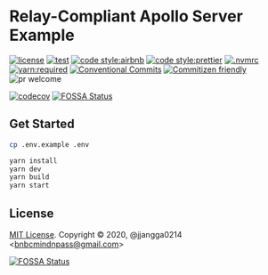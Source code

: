 # Relay-Compliant Apollo Server Example

[![license](https://img.shields.io/badge/license-MIT-ff4081.svg?style=flat-square&labelColor=black)](./LICENSE)
[![test](https://img.shields.io/badge/test-jest-7c4dff.svg?style=flat-square&labelColor=black)](./jest.config.js)
[![code style:airbnb](https://img.shields.io/badge/code_style-airbnb-448aff.svg?style=flat-square&labelColor=black)](https://github.com/airbnb/javascript)
[![code style:prettier](https://img.shields.io/badge/code_style-prettier-18ffff.svg?style=flat-square&labelColor=black)](https://prettier.io/)
[![.nvmrc](https://img.shields.io/badge/.nvmrc-14-00e676.svg?style=flat-square&labelColor=black)](./.nvmrc)
[![yarn:required](https://img.shields.io/badge/yarn-required-aeea00.svg?style=flat-square&labelColor=black)](https://yarnpkg.com/en/)
[![Conventional Commits](https://img.shields.io/badge/Conventional%20Commits-1.0.0-ffab00.svg?style=flat-square&labelColor=black)](https://conventionalcommits.org)
[![Commitizen friendly](https://img.shields.io/badge/Commitizen-cz_conventional_changelog-dd2c00.svg?style=flat-square&labelColor=black)](http://commitizen.github.io/cz-cli/)
![pr welcome](https://img.shields.io/badge/PRs-welcome-09FF33.svg?style=flat-square&labelColor=black)

[![codecov](https://codecov.io/gh/jjangga0214/relay-compliant-apollo-server-example/branch/main/graph/badge.svg?token=5YKI4fgSfv)](https://codecov.io/gh/jjangga0214/relay-compliant-apollo-server-example)
[![FOSSA Status](https://app.fossa.com/api/projects/git%2Bgithub.com%2Fjjangga0214%2Frelay-compliant-apollo-server-example.svg?type=shield)](https://app.fossa.com/projects/git%2Bgithub.com%2Fjjangga0214%2Frelay-compliant-apollo-server-example?ref=badge_shield)

## Get Started

```bash
cp .env.example .env
```

```bash
yarn install
yarn dev
yarn build
yarn start
```

## License

[MIT License](LICENSE). Copyright &copy; 2020, @jjangga0214 <[bnbcmindnpass@gmail.com](mailto:bnbcmindnpass@gmail.com)>

[![FOSSA Status](https://app.fossa.com/api/projects/git%2Bgithub.com%2Fjjangga0214%2Frelay-compliant-apollo-server-example.svg?type=large)](https://app.fossa.com/projects/git%2Bgithub.com%2Fjjangga0214%2Frelay-compliant-apollo-server-example?ref=badge_large)
